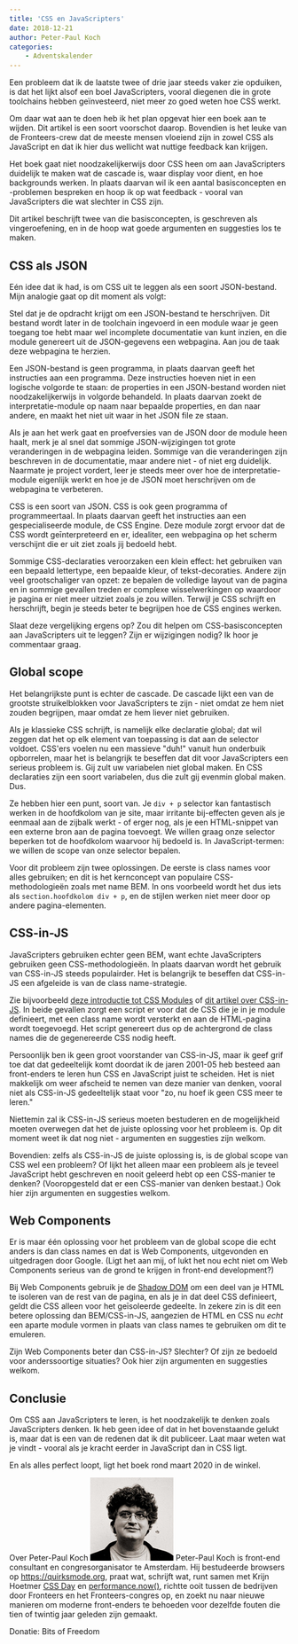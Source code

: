 ```yaml
---
title: 'CSS en JavaScripters'
date: 2018-12-21
author: Peter-Paul Koch
categories:
    - Adventskalender
---
```


Een probleem dat ik de laatste twee of drie jaar steeds vaker zie opduiken, is dat het lijkt alsof een boel JavaScripters, vooral diegenen die in grote toolchains hebben geïnvesteerd, niet meer zo goed weten hoe CSS werkt.

Om daar wat aan te doen heb ik het plan opgevat hier een boek aan te wijden. Dit artikel is een soort voorschot daarop. Bovendien is het leuke van de Fronteers-crew dat de meeste mensen vloeiend zijn in zowel CSS als JavaScript en dat ik hier dus wellicht wat nuttige feedback kan krijgen.

Het boek gaat niet noodzakelijkerwijs door CSS heen om aan JavaScripters duidelijk te maken wat de cascade is, waar display voor dient, en hoe backgrounds werken. In plaats daarvan wil ik een aantal basisconcepten en -problemen bespreken en hoop ik op wat feedback - vooral van JavaScripters die wat slechter in CSS zijn.

Dit artikel beschrijft twee van die basisconcepten, is geschreven als vingeroefening, en in de hoop wat goede argumenten en suggesties los te maken.

## CSS als JSON

Eén idee dat ik had, is om CSS uit te leggen als een soort JSON-bestand. Mijn analogie gaat op dit moment als volgt:

Stel dat je de opdracht krijgt om een JSON-bestand te herschrijven. Dit bestand wordt later in de toolchain ingevoerd in een module waar je geen toegang toe hebt maar wel incomplete documentatie van kunt inzien, en die module genereert uit de JSON-gegevens een webpagina. Aan jou de taak deze webpagina te herzien.

Een JSON-bestand is geen programma, in plaats daarvan geeft het instructies aan een programma. Deze instructies hoeven niet in een logische volgorde te staan: de properties in een JSON-bestand worden niet noodzakelijkerwijs in volgorde behandeld. In plaats daarvan zoekt de interpretatie-module op naam naar bepaalde properties, en dan naar andere, en maakt het niet uit waar in het JSON file ze staan.

Als je aan het werk gaat en proefversies van de JSON door de module heen haalt, merk je al snel dat sommige JSON-wijzigingen tot grote veranderingen in de webpagina leiden. Sommige van die veranderingen zijn beschreven in de documentatie, maar andere niet - of niet erg duidelijk. Naarmate je project vordert, leer je steeds meer over hoe de interpretatie-module eigenlijk werkt en hoe je de JSON moet herschrijven om de webpagina te verbeteren.

CSS is een soort van JSON. CSS is ook geen programma of programmeertaal. In plaats daarvan geeft het instructies aan een gespecialiseerde module, de CSS Engine. Deze module zorgt ervoor dat de CSS wordt geīnterpreteerd en er, idealiter, een webpagina op het scherm verschijnt die er uit ziet zoals jij bedoeld hebt.

Sommige CSS-declaraties veroorzaken een klein effect: het gebruiken van een bepaald lettertype, een bepaalde kleur, of tekst-decoraties. Andere zijn veel grootschaliger van opzet: ze bepalen de volledige layout van de pagina en in sommige gevallen treden er complexe wisselwerkingen op waardoor je pagina er niet meer uitziet zoals je zou willen. Terwijl je CSS schrijft en herschrijft, begin je steeds beter te begrijpen hoe de CSS engines werken.

Slaat deze vergelijking ergens op? Zou dit helpen om CSS-basisconcepten aan JavaScripters uit te leggen? Zijn er wijzigingen nodig? Ik hoor je commentaar graag.

## Global scope

Het belangrijkste punt is echter de cascade. De cascade lijkt een van de grootste struikelblokken voor JavaScripters te zijn - niet omdat ze hem niet zouden begrijpen, maar omdat ze hem liever niet gebruiken.

Als je klassieke CSS schrijft, is namelijk elke declaratie global; dat wil zeggen dat het op elk element van toepassing is dat aan de selector voldoet. CSS'ers voelen nu een massieve "duh!" vanuit hun onderbuik opborrelen, maar het is belangrijk te beseffen dat dit voor JavaScripters een serieus probleem is. Gij zult uw variabelen niet global maken. En CSS declaraties zijn een soort variabelen, dus die zult gij evenmin global maken. Dus.

Ze hebben hier een punt, soort van. Je `div + p` selector kan fantastisch werken in de hoofdkolom van je site, maar irritante bij-effecten geven als je eenmaal aan de zijbalk werkt - of erger nog, als je een HTML-snippet van een externe bron aan de pagina toevoegt. We willen graag onze selector beperken tot de hoofdkolom waarvoor hij bedoeld is. In JavaScript-termen: we willen de scope van onze selector bepalen.

Voor dit probleem zijn twee oplossingen. De eerste is class names voor alles gebruiken; en dit is het kernconcept van populaire CSS-methodologieën zoals met name BEM. In ons voorbeeld wordt het dus iets als `section.hoofdkolom div + p`, en de stijlen werken niet meer door op andere pagina-elementen.

## CSS-in-JS

JavaScripters gebruiken echter geen BEM, want echte JavaScripters gebruiken geen CSS-methodologieën. In plaats daarvan wordt het gebruik van CSS-in-JS steeds populairder. Het is belangrijk te beseffen dat CSS-in-JS een afgeleide is van de class name-strategie.

Zie bijvoorbeeld [deze introductie tot CSS Modules](https://css-tricks.com/css-modules-part-1-need/) of [dit artikel over CSS-in-JS](https://hackernoon.com/all-you-need-to-know-about-css-in-js-984a72d48ebc). In beide gevallen zorgt een script er voor dat de CSS die je in je module definieert, met een class name wordt versterkt en aan de HTML-pagina wordt toegevoegd. Het script genereert dus op de achtergrond de class names die de gegenereerde CSS nodig heeft.

Persoonlijk ben ik geen groot voorstander van CSS-in-JS, maar ik geef grif toe dat dat gedeeltelijk komt doordat ik de jaren 2001-05 heb besteed aan front-enders te leren hun CSS en JavaScript juist te scheiden. Het is niet makkelijk om weer afscheid te nemen van deze manier van denken, vooral niet als CSS-in-JS gedeeltelijk staat voor "zo, nu hoef ik geen CSS meer te leren."

Niettemin zal ik CSS-in-JS serieus moeten bestuderen en de mogelijkheid moeten overwegen dat het de juiste oplossing voor het probleem is. Op dit moment weet ik dat nog niet - argumenten en suggesties zijn welkom.

Bovendien: zelfs als CSS-in-JS de juiste oplossing is, is de global scope van CSS wel een probleem? Of lijkt het alleen maar een probleem als je teveel JavaScript hebt geschreven en nooit geleerd hebt op een CSS-manier te denken? (Vooropgesteld dat er een CSS-manier van denken bestaat.) Ook hier zijn argumenten en suggesties welkom.

## Web Components

Er is maar één oplossing voor het probleem van de global scope die echt anders is dan class names en dat is Web Components, uitgevonden en uitgedragen door Google. (Ligt het aan mij, of lukt het nou echt niet om Web Components serieus van de grond te krijgen in front-end development?)

Bij Web Components gebruik je de [Shadow DOM](https://developer.mozilla.org/en-US/docs/Web/Web_Components/Using_shadow_DOM) om een deel van je HTML te isoleren van de rest van de pagina, en als je in dat deel CSS definieert, geldt die CSS alleen voor het geīsoleerde gedeelte. In zekere zin is dit een betere oplossing dan BEM/CSS-in-JS, aangezien de HTML en CSS nu _echt_ een aparte module vormen in plaats van class names te gebruiken om dit te emuleren.

Zijn Web Components beter dan CSS-in-JS? Slechter? Of zijn ze bedoeld voor anderssoortige situaties? Ook hier zijn argumenten en suggesties welkom.

## Conclusie

Om CSS aan JavaScripters te leren, is het noodzakelijk te denken zoals JavaScripters denken. Ik heb geen idee of dat in het bovenstaande gelukt is, maar dat is een van de redenen dat ik dit publiceer. Laat maar weten wat je vindt - vooral als je kracht eerder in JavaScript dan in CSS ligt.

En als alles perfect loopt, ligt het boek rond maart 2020 in de winkel.

Over Peter-Paul Koch
<img src="/_img/adventskalender/ppk.jpg" alt="Foto van ppk" class="floating-portrait">
Peter-Paul Koch is front-end consultant en congresorganisator te Amsterdam. Hij bestudeerde browsers op https://quirksmode.org, praat wat, schrijft wat, runt samen met Krijn Hoetmer [CSS Day](https://cssday.nl) en [performance.now()](https://perfnow.nl), richtte ooit tussen de bedrijven door Fronteers en het Fronteers-congres op, en zoekt nu naar nieuwe manieren om moderne front-enders te behoeden voor dezelfde fouten die tien of twintig jaar geleden zijn gemaakt.

Donatie: Bits of Freedom
